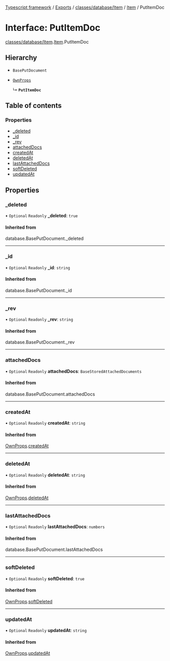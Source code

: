 [Typescript framework](../index.md) / [Exports](../modules.md) / [classes/database/Item](../modules/classes_database_Item.md) / [Item](../modules/classes_database_Item.Item.md) / PutItemDoc

# Interface: PutItemDoc

[classes/database/Item](../modules/classes_database_Item.md).[Item](../modules/classes_database_Item.Item.md).PutItemDoc

## Hierarchy

- `BasePutDocument`

- [`OwnProps`](classes_database_Item.Item.OwnProps.md)

  ↳ **`PutItemDoc`**

## Table of contents

### Properties

- [\_deleted](classes_database_Item.Item.PutItemDoc.md#_deleted)
- [\_id](classes_database_Item.Item.PutItemDoc.md#_id)
- [\_rev](classes_database_Item.Item.PutItemDoc.md#_rev)
- [attachedDocs](classes_database_Item.Item.PutItemDoc.md#attacheddocs)
- [createdAt](classes_database_Item.Item.PutItemDoc.md#createdat)
- [deletedAt](classes_database_Item.Item.PutItemDoc.md#deletedat)
- [lastAttachedDocs](classes_database_Item.Item.PutItemDoc.md#lastattacheddocs)
- [softDeleted](classes_database_Item.Item.PutItemDoc.md#softdeleted)
- [updatedAt](classes_database_Item.Item.PutItemDoc.md#updatedat)

## Properties

### \_deleted

• `Optional` `Readonly` **\_deleted**: ``true``

#### Inherited from

database.BasePutDocument.\_deleted

___

### \_id

• `Optional` `Readonly` **\_id**: `string`

#### Inherited from

database.BasePutDocument.\_id

___

### \_rev

• `Optional` `Readonly` **\_rev**: `string`

#### Inherited from

database.BasePutDocument.\_rev

___

### attachedDocs

• `Optional` `Readonly` **attachedDocs**: `BaseStoredAttachedDocuments`

#### Inherited from

database.BasePutDocument.attachedDocs

___

### createdAt

• `Optional` `Readonly` **createdAt**: `string`

#### Inherited from

[OwnProps](classes_database_Item.Item.OwnProps.md).[createdAt](classes_database_Item.Item.OwnProps.md#createdat)

___

### deletedAt

• `Optional` `Readonly` **deletedAt**: `string`

#### Inherited from

[OwnProps](classes_database_Item.Item.OwnProps.md).[deletedAt](classes_database_Item.Item.OwnProps.md#deletedat)

___

### lastAttachedDocs

• `Optional` `Readonly` **lastAttachedDocs**: `numbers`

#### Inherited from

database.BasePutDocument.lastAttachedDocs

___

### softDeleted

• `Optional` `Readonly` **softDeleted**: ``true``

#### Inherited from

[OwnProps](classes_database_Item.Item.OwnProps.md).[softDeleted](classes_database_Item.Item.OwnProps.md#softdeleted)

___

### updatedAt

• `Optional` `Readonly` **updatedAt**: `string`

#### Inherited from

[OwnProps](classes_database_Item.Item.OwnProps.md).[updatedAt](classes_database_Item.Item.OwnProps.md#updatedat)
